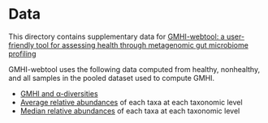 # Data

This directory contains supplementary data for [GMHI-webtool: a user-friendly tool for assessing health through metagenomic gut microbiome profiling](https://google.com)

GMHI-webtool uses the following data computed from healthy, nonhealthy, and all samples in the pooled dataset used to compute GMHI.

* [GMHI and α-diversities](https://github.com/danielchang2002/GMHI/tree/main/supplementary/data/indicies.csv) 
* [Average relative abundances](https://github.com/danielchang2002/GMHI/tree/main/supplementary/data/indicies.csv) of each taxa at each taxonomic level
* [Median relative abundances](https://github.com/danielchang2002/GMHI/tree/main/supplementary/data/medians.csv) of each taxa at each taxonomic level